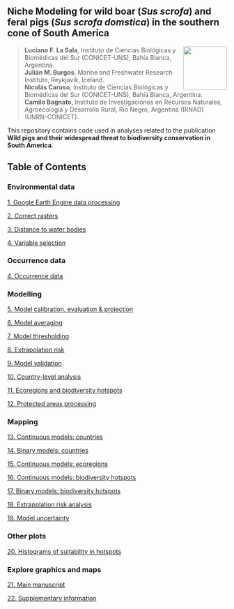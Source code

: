 ## Niche Modeling for wild boar (*Sus scrofa*) and feral pigs (*Sus scrofa domstica*) in the southern cone of South America

<img src="https://user-images.githubusercontent.com/20196847/82152923-d78ba600-983a-11ea-9bfc-2a9115a029f5.jpg" height="100" width="100" img align="right">

>**Luciano F. La Sala**, Instituto de Ciencias Biológicas y Biomédicas del Sur (CONICET-UNS), Bahía Blanca, Argentina.  
**Julián M. Burgos**, Marine and Freshwater Research Institute, Reykjavik, Iceland.   
**Nicolás Caruso**, Instituto de Ciencias Biológicas y Biomédicas del Sur (CONICET-UNS), Bahía Blanca, Argentina.   
**Camilo Bagnato**, Instituto de Investigaciones en Recursos Naturales, Agroecología y Desarrollo Rural, Río Negro, Argentina (IRNAD) (UNRN-CONICET).

This repository contains code used in analyses related to the publication **Wild pigs and their widespread threat to biodiversity conservation in South America**.  

Table of Contents
----------

### Environmental data

[1. Google Earth Engine data processing](./Scripts/GEE_data_processing.md)  

[2. Correct rasters](./Scripts/Correct_rasters.md)

[3. Distance to water bodies](./Scripts/Distance_to_water.md)

[4. Variable selection](./Scripts/Variable_selection.md)

### Occurrence data

[4. Occurrence data](./Scripts/Occurrence_data.md)

### Modelling

[5. Model calibration, evaluation & projection](./Scripts/Calibration_evaluation_&_projection.md)

[6. Model averaging](./Scripts/Model_averaging.md)

[7. Model thresholding](./Scripts/Thresholding.md)

[8. Extrapolation risk](./Scripts/Extrapolation_risk.md)

[9. Model validation](./Validation/README.md)

[10. Country-level analysis](./Scripts/Country_level_suitability.md)

[11. Ecoregions and biodiversity hotspots](./Scripts/Ecoregions_&_hotspots.md)

[12. Protected areas processing](./Scripts/Protected_areas_processing.md)

### Mapping

[13. Continuous models: countries](./Scripts/Mapping_countries_continuous.md)

[14. Binary models: countries](./Scripts/Mapping_countries_binary.md)

[15. Continuous models: ecoregions](./Scripts/Mapping_ecoregions_continuous.md)

[16. Continuous models: biodiversity hotspots](./Scripts/Mapping_hotspots_continuous.md)

[17. Binary models: biodiversity hotspots](./Scripts/Mapping_hotspots_binary.md)

[18. Extrapolation risk analysis](./Scripts/Mapping_extrapolation_risk.md/)  

[19. Model uncertainty](./Scripts/Model_uncertainty.md/)  

### Other plots

[20. Histograms of suitability in hotspots](./Scripts/Graphics.md)

### Explore graphics and maps

[21. Main manuscript](./Images/Main/README.md)

[22. Supplementary information](./Images/Supplementary_information/README.md)

